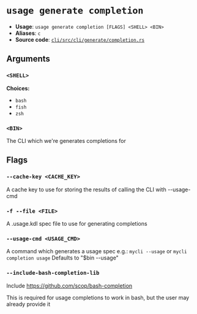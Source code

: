 # `usage generate completion`

- **Usage**: `usage generate completion [FLAGS] <SHELL> <BIN>`
- **Aliases**: `c`
- **Source code**: [`cli/src/cli/generate/completion.rs`](https://github.com/jdx/usage/blob/main/cli/src/cli/generate/completion.rs)

## Arguments

### `<SHELL>`

**Choices:**

- `bash`
- `fish`
- `zsh`

### `<BIN>`

The CLI which we're generates completions for

## Flags

### `--cache-key <CACHE_KEY>`

A cache key to use for storing the results of calling the CLI with --usage-cmd

### `-f --file <FILE>`

A .usage.kdl spec file to use for generating completions

### `--usage-cmd <USAGE_CMD>`

A command which generates a usage spec e.g.: `mycli --usage` or `mycli completion usage` Defaults to "$bin --usage"

### `--include-bash-completion-lib`

Include https://github.com/scop/bash-completion

This is required for usage completions to work in bash, but the user may already provide it
